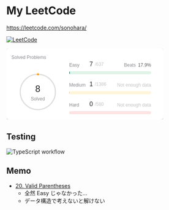 # My LeetCode
https://leetcode.com/sonohara/

[![LeetCode](https://img.shields.io/badge/Solved-9%2F2598-black.svg?&color=%23ffa116style=flat&logo=leetcode&logoColor=yellow)](https://leetcode.com/sonohara/)

![TypeScript workflow](score.png)


## Testing
![TypeScript workflow](https://github.com/sonohara/my-leetcode/actions/workflows/TypeScript.yml/badge.svg)


## Memo
- [20. Valid Parentheses](https://leetcode.com/problems/valid-parentheses/)
  - 全然 Easy じゃなかった…
  - データ構造で考えないと解けない 
